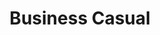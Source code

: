 ---
title:			"Business Casual"
slug:			business-casual
src:			/template-overviews/business-casual
categories:		template full-websites landing-pages
description:	"A Bootstrap 4 website template featuring full page background images and other easy to use Bootstrap elements."
bump:			"A fully developed business website."
img-src:		/img/templates/business-casual.jpg
img-desc:		"Free Bootstrap 4 Website Themes"
layout:			template-overview

meta-title: "Business Casual - Free Bootstrap 4 Website Template"
meta-description: "A free, full website template for Bootstrap 4 perfect for small businesses. All Start Bootstrap templates are free to use and open source."

features:
  - Four pre-built HTML pages:
  - Home page image slider
  - Stock photography by Death to the Stock Photo
  - Google Maps enabled contact page
  - Contact form elements
  - You will need to get the contact form working on your own, this demo is a great start!
  - Updated design featuring custom fonts and other style changes

long-description: "Business Casual is a full website template for Bootstrap 4. It features four different HTML pages and a number of custom style components."

alt-version:		"no"
user-version:		"no"

v4-version:     "yes"
alt-v4:         "https://github.com/BlackrockDigital/startbootstrap-business-casual/archive/v4-dev.zip"

redirect_from:
  - /business-casual/
  - /business-casual.php/
  - /templates/business-casual.html/
  - /templates/business-casual/
  - /templates/business-casual/index.html
  - /business-casual/about.html
  - /business-casual/contact.html
  - /downloads/business-casual.zip/
---
